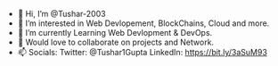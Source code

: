 - 👋 Hi, I’m @Tushar-2003
- 👀 I’m interested in Web Devlopement, BlockChains, Cloud and more.
- 🌱 I’m currently Learning Web Devlopment & DevOps.
- 💞️ Would love to collaborate on projects and Network.
- 📫 Socials:
        Twitter: @Tushar1Gupta
        LinkedIn: https://bit.ly/3aSuM93

<!---
Tushar-2003/Tushar-2003 is a ✨ special ✨ repository because its `README.md` (this file) appears on your GitHub profile.
You can click the Preview link to take a look at your changes.
--->
